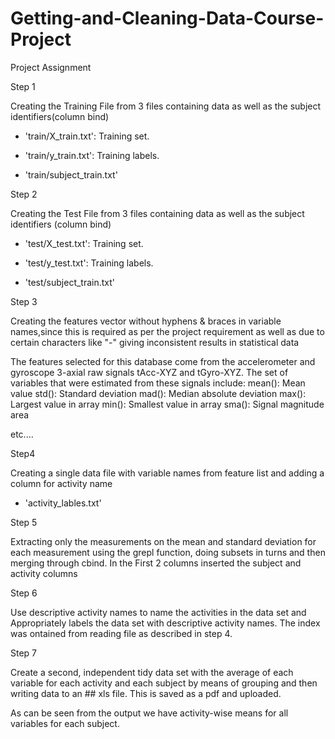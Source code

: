 Getting-and-Cleaning-Data-Course-Project
========================================

Project Assignment

Step 1 

Creating the Training File from 3 files containing data as well as the subject identifiers(column bind)

- 'train/X_train.txt': Training set.

- 'train/y_train.txt': Training labels.

- 'train/subject_train.txt'



Step 2 

Creating the Test File from 3 files containing data as well as the subject identifiers (column bind)

- 'test/X_test.txt': Training set.

- 'test/y_test.txt': Training labels.

- 'test/subject_train.txt'

Step 3 

Creating the features vector without hyphens & braces in variable names,since this is required as per the project requirement as well as due to certain characters like "-" giving inconsistent results in statistical data

The features selected for this database come from the accelerometer and gyroscope 3-axial raw signals tAcc-XYZ and tGyro-XYZ. The set of variables that were estimated from these signals include:
mean(): Mean value
std(): Standard deviation
mad(): Median absolute deviation 
max(): Largest value in array
min(): Smallest value in array
sma(): Signal magnitude area

etc....


Step4 

Creating a single data file with variable names from feature list and adding a column for activity name

- 'activity_lables.txt'


Step 5 

Extracting only the measurements on the mean and standard deviation for each measurement using the 
grepl function, doing subsets in turns and then merging through cbind. In the First 2 columns inserted the subject and activity columns



Step 6 

Use descriptive activity names to name the activities in the data set and Appropriately labels the data set with descriptive activity names. The index was ontained from reading file as described in step 4.


Step 7 

Create a second, independent tidy data set with the average of each variable for each activity and each subject by means of grouping and then writing data to an ## xls file. This is saved as a pdf and uploaded. 

As can be seen from the output we have activity-wise means for all variables for each subject.



